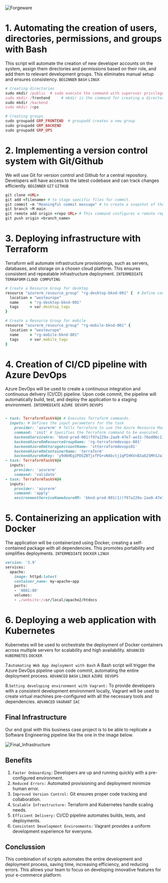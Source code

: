 ![Forgeware](images/Forgeware_banner_final.png)

# 1. Automating the creation of users, directories, permissions, and groups with Bash

This script will automate the creation of new developer accounts on the system, assign them directories and permissions based on their role, and add them to relevant development groups. This eliminates manual setup and ensures consistency.
`BEGINNER` `BASH` `LINUX`

```ruby
# Creating directories
sudo mkdir /public  # sudo execute the command with superuser privileges
sudo mkdir /frontend     # mkdir is the command for creating a directory
sudo mkdir /backend
sudo mkdir /ops

# Creating groups
sudo groupadd GRP_FRONTEND  # groupadd creates a new group
sudo groupadd GRP_BACKEND
sudo groupadd GRP_OPS
```

# 2. Implementing a version control system with Git/Github
We will use Git for version control and Github for a central repository. Developers will have access to the latest codebase and can track changes efficiently.
`BEGINNER` `GIT` `GITHUB`
```ruby
git clone <URL>
git add <filename> # to stage specific files for commit.
git commit -m "Meaningful commit message" # to create a snapshot of their changes with a descriptive message
git branch -M main
git remote add origin <repo URL> # This command configures a remote repository.
git push origin <branch_name>
```


# 3. Deploying infrastructure with Terraform
Terraform will automate infrastructure provisionings, such as servers, databases, and storage on a chosen cloud platform. This ensures consistent and repeatable infrastructure deployment.
`INTERMEDIATE` `TERRAFORM` `CLOUD COMPUTING`
```ruby
# Create a Resource Group for desktop 
resource "azurerm_resource_group" "rg-desktop-bknd-001" {  # Define components of your infrastructure
  location = "westeurope"
  name     = "rg-desktop-bknd-001"
  tags     = var.desktop_tags
}

# Create a Resource Group for mobile 
resource "azurerm_resource_group" "rg-mobile-bknd-001" {
  location = "westeurope"
  name     = "rg-mobile-bknd-001"
  tags     = var.mobile_tags
}
```


# 4. Creation of CI/CD pipeline with Azure DevOps

Azure DevOps will be used to create a continuous integration and continuous delivery (CI/CD) pipeline. Upon code commit, the pipeline will automatically build, test, and deploy the application to a staging environment.
`INTERMEDIATE` `AZURE DEVOPS` `DEVOPS`
```ruby

- task: TerraformTaskV4@4 # Executes Terraform commands.
  inputs: # Defines the input parameters for the task
    provider: 'azurerm' # Tells Terraform to use the Azure Resource Manager provider.
    command: 'init' # Specifies the Terraform command to be executed. 
    backendServiceArm: 'bknd-prod-001(f97a229a-2aa9-47e7-ae31-76ed06c11e1d)'
    backendAzureRmResourceGroupName: 'rg-terraformdevops-001'
    backendAzureRmStorageAccountName: 'stterraformdevops01'
    backendAzureRmContainerName: 'terraform'
    backendAzureRmKey: 'y9d6HEg1PDSZBTjxfFG+vN4bctj1qPIHKVnB3a82SMhSJa1bJjvfsloJDw0J5pYzKfVbVVQwBYpC+AStA5P4pw=='
- task: TerraformTaskV4@4
  inputs:
    provider: 'azurerm'
    command: 'validate'
- task: TerraformTaskV4@4
  inputs:
    provider: 'azurerm'
    command: 'apply'
    environmentServiceNameAzureRM: 'bknd-prod-001(1)(f97a229a-2aa9-47e7-ae31-76ed06c11e1d)'
```

# 5. Containerizing an application with Docker

The application will be containerized using Docker, creating a self-contained package with all dependencies. This promotes portability and simplifies deployments.
`INTERMEDIATE` `DOCKER` `LINUX`

```ruby
version: '3.9'
services:
  apache:
    image: httpd:latest
    container_name: my-apache-app
    ports:
    - '8081:80'
    volumes:
    - ./website:/usr/local/apache2/htdocs
```

# 6. Deploying a web application with Kubernetes

Kubernetes will be used to orchestrate the deployment of Docker containers across multiple servers for scalability and high availability.
`ADVANCED` `KUBERNETES` `DOCKER`

7.`Automating Web App deployment with Bash`
A Bash script will trigger the Azure DevOps pipeline upon code commit, automating the entire deployment process.
`ADVANCED` `BASH` `LINUX` `AZURE DEVOPS`

8.`Setting developing environment with Vagrant:`
To provide developers with a consistent development environment locally, Vagrant will be used to create virtual machines pre-configured with all the necessary tools and dependencies.
`ADVANCED` `VAGRANT` `IAC`

## Final Infrastructure

Our end goal with this business case project is to be able to replicate a Software Engineering pipeline like the one in the image below.

![Final_Infrastructure](images/ForgeOps_final_infrastructure.png)

## Benefits

1. `Faster Onboarding:` Developers are up and running quickly with a pre-configured environment.
2. `Reduced Errors:` Automated provisioning and deployment minimize human error.
3. `Improved Version Control:` Git ensures proper code tracking and collaboration.
4. `Scalable Infrastructure:` Terraform and Kubernetes handle scaling needs.
5. `Efficient Delivery:` CI/CD pipeline automates builds, tests, and deployments.
6. `Consistent Development Environments:` Vagrant provides a uniform development experience for everyone.

## Conclussion

This combination of scripts automates the entire development and deployment process, saving time, increasing efficiency, and reducing errors. This allows your team to focus on developing innovative features for your e-commerce platform.
